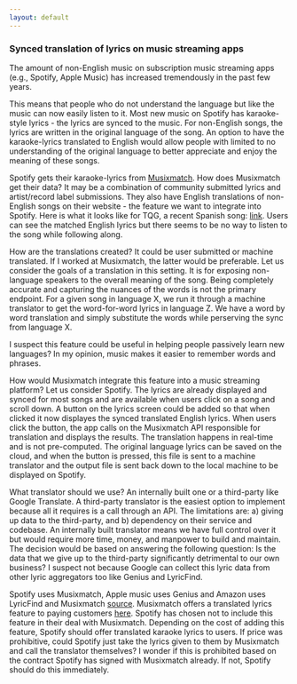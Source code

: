 ```yaml
---
layout: default
---
```


### Synced translation of lyrics on music streaming apps

The amount of non-English music on subscription music streaming apps (e.g., Spotify, Apple Music) has increased tremendously in the past few years.

This means that people who do not understand the language but like the music can now easily listen to it. Most new music on Spotify has karaoke-style lyrics - the lyrics are synced to the music. For non-English songs, the lyrics are written in the original language of the song. An option to have the karaoke-lyrics translated to English would allow people with limited to no understanding of the original language to better appreciate and enjoy the meaning of these songs.  

Spotify gets their karaoke-lyrics from [Musixmatch](https://www.musixmatch.com/). How does Musixmatch get their data? It may be a combination of community submitted lyrics and artist/record label submissions. They also have English translations of non-English songs on their website - the feature we want to integrate into Spotify. Here is what it looks like for TQG, a recent Spanish song: [link](https://www.musixmatch.com/lyrics/KAROL-G-7/TQG/translation/english). Users can see the matched English lyrics but there seems to be no way to listen to the song while following along. 

How are the translations created? It could be user submitted or machine translated. If I worked at Musixmatch, the latter would be preferable. Let us consider the goals of a translation in this setting. It is for exposing non-language speakers to the overall meaning of the song. Being completely accurate and capturing the nuances of the words is not the primary endpoint. For a given song in language X, we run it through a machine translator to get the word-for-word lyrics in language Z. We have a word by word translation and simply substitute the words while perserving the sync from language X. 

I suspect this feature could be useful in helping people passively learn new languages? In my opinion, music makes it easier to remember words and phrases. 

How would Musixmatch integrate this feature into a music streaming platform? Let us consider Spotify. The lyrics are already displayed and synced for most songs and are available when users click on a song and scroll down. A button on the lyrics screen could be added so that when clicked it now displayes the synced translated English lyrics. When users click the button, the app calls on the Musixmatch API responsible for translation and displays the results. The translation happens in real-time and is not pre-computed. The original language lyrics can be saved on the cloud, and when the button is pressed, this file is sent to a machine translator and the output file is sent back down to the local machine to be displayed on Spotify. 

What translator should we use? An internally built one or a third-party like Google Translate. A third-party translator is the easiest option to implement because all it requires is a call through an API. The limitations are: a) giving up data to the third-party, and b) dependency on their service and codebase. An internally built translator means we have full control over it but would require more time, money, and manpower to build and maintain. The decision would be based on answering the following question: Is the data that we give up to the third-party significantly detrimental to our own business? I suspect not because Google can collect this lyric data from other lyric aggregators too like Genius and LyricFind. 

Spotify uses Musixmatch, Apple music uses Genius and Amazon uses LyricFind and Musixmatch [source](https://techcrunch.com/2021/11/18/spotify-finally-rolls-out-real-time-lyrics-to-global-users/). Musixmatch offers a translated lyrics feature to paying customers [here](https://about.musixmatch.com/business/features). Spotify has chosen not to include this feature in their deal with Musixmatch. Depending on the cost of adding this feature, Spotify should offer translated karaoke lyrics to users. If price was prohibitive, could Spotify just take the lyrics given to them by Musixmatch and call the translator themselves? I wonder if this is prohibited based on the contract Spotify has signed with Musixmatch already. If not, Spotify should do this immediately. 










